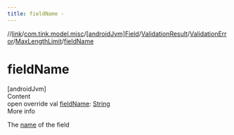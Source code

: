 ```yaml
---
title: fieldName -
---
```

//[link](../../../../../index.md)/[com.tink.model.misc](../../../../index.md)/[[androidJvm]Field](../../../index.md)/[ValidationResult](../../index.md)/[ValidationError](../index.md)/[MaxLengthLimit](index.md)/[fieldName](field-name.md)



# fieldName  
[androidJvm]  
Content  
open override val [fieldName](field-name.md): [String](https://kotlinlang.org/api/latest/jvm/stdlib/kotlin/-string/index.html)  
More info  


The [name](../../../name.md) of the field

  



